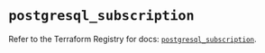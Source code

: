 # `postgresql_subscription`

Refer to the Terraform Registry for docs: [`postgresql_subscription`](https://registry.terraform.io/providers/sourcegraph/postgresql/1.25.0-sg.2/docs/resources/subscription).
